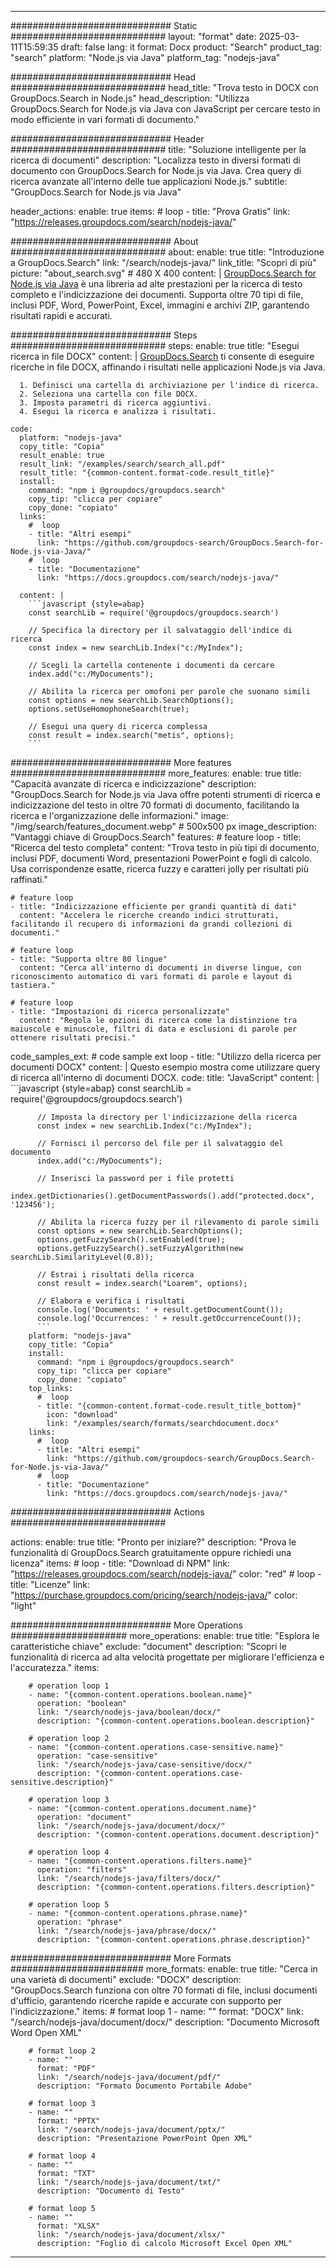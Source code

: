 
---
############################# Static ############################
layout: "format"
date:  2025-03-11T15:59:35
draft: false
lang: it
format: Docx
product: "Search"
product_tag: "search"
platform: "Node.js via Java"
platform_tag: "nodejs-java"

############################# Head ############################
head_title: "Trova testo in DOCX con GroupDocs.Search in Node.js"
head_description: "Utilizza GroupDocs.Search for Node.js via Java con JavaScript per cercare testo in modo efficiente in vari formati di documento."

############################# Header ############################
title: "Soluzione intelligente per la ricerca di documenti" 
description: "Localizza testo in diversi formati di documento con GroupDocs.Search for Node.js via Java. Crea query di ricerca avanzate all'interno delle tue applicazioni Node.js."
subtitle: "GroupDocs.Search for Node.js via Java" 

header_actions:
  enable: true
  items:
    #  loop
    - title: "Prova Gratis"
      link: "https://releases.groupdocs.com/search/nodejs-java/"
      
############################# About ############################
about:
    enable: true
    title: "Introduzione a GroupDocs.Search"
    link: "/search/nodejs-java/"
    link_title: "Scopri di più"
    picture: "about_search.svg" # 480 X 400
    content: |
       [GroupDocs.Search for Node.js via Java](/search/nodejs-java/) è una libreria ad alte prestazioni per la ricerca di testo completo e l'indicizzazione dei documenti. Supporta oltre 70 tipi di file, inclusi PDF, Word, PowerPoint, Excel, immagini e archivi ZIP, garantendo risultati rapidi e accurati.

############################# Steps ############################
steps:
    enable: true
    title: "Esegui ricerca in file DOCX"
    content: |
      [GroupDocs.Search](/search/nodejs-java/) ti consente di eseguire ricerche in file DOCX, affinando i risultati nelle applicazioni Node.js via Java.
      
      1. Definisci una cartella di archiviazione per l'indice di ricerca.
      2. Seleziona una cartella con file DOCX.
      3. Imposta parametri di ricerca aggiuntivi.
      4. Esegui la ricerca e analizza i risultati.
   
    code:
      platform: "nodejs-java"
      copy_title: "Copia"
      result_enable: true
      result_link: "/examples/search/search_all.pdf"
      result_title: "{common-content.format-code.result_title}"
      install:
        command: "npm i @groupdocs/groupdocs.search"
        copy_tip: "clicca per copiare"
        copy_done: "copiato"
      links:
        #  loop
        - title: "Altri esempi"
          link: "https://github.com/groupdocs-search/GroupDocs.Search-for-Node.js-via-Java/"
        #  loop
        - title: "Documentazione"
          link: "https://docs.groupdocs.com/search/nodejs-java/"
          
      content: |
        ```javascript {style=abap}
        const searchLib = require('@groupdocs/groupdocs.search')

        // Specifica la directory per il salvataggio dell'indice di ricerca
        const index = new searchLib.Index("c:/MyIndex");

        // Scegli la cartella contenente i documenti da cercare
        index.add("c:/MyDocuments");

        // Abilita la ricerca per omofoni per parole che suonano simili
        const options = new searchLib.SearchOptions();
        options.setUseHomophoneSearch(true);

        // Esegui una query di ricerca complessa
        const result = index.search("metis", options);
        ```            

############################# More features ############################
more_features:
  enable: true
  title: "Capacità avanzate di ricerca e indicizzazione"
  description: "GroupDocs.Search for Node.js via Java offre potenti strumenti di ricerca e indicizzazione del testo in oltre 70 formati di documento, facilitando la ricerca e l'organizzazione delle informazioni."
  image: "/img/search/features_document.webp" # 500x500 px
  image_description: "Vantaggi chiave di GroupDocs.Search"
  features:
    # feature loop
    - title: "Ricerca del testo completa"
      content: "Trova testo in più tipi di documento, inclusi PDF, documenti Word, presentazioni PowerPoint e fogli di calcolo. Usa corrispondenze esatte, ricerca fuzzy e caratteri jolly per risultati più raffinati."

    # feature loop
    - title: "Indicizzazione efficiente per grandi quantità di dati"
      content: "Accelera le ricerche creando indici strutturati, facilitando il recupero di informazioni da grandi collezioni di documenti."

    # feature loop
    - title: "Supporta oltre 80 lingue"
      content: "Cerca all'interno di documenti in diverse lingue, con riconoscimento automatico di vari formati di parole e layout di tastiera."

    # feature loop
    - title: "Impostazioni di ricerca personalizzate"
      content: "Regola le opzioni di ricerca come la distinzione tra maiuscole e minuscole, filtri di data e esclusioni di parole per ottenere risultati precisi."
      
  code_samples_ext:
    # code sample ext loop
    - title: "Utilizzo della ricerca per documenti DOCX"
      content: |
        Questo esempio mostra come utilizzare query di ricerca all'interno di documenti DOCX.
      code:
        title: "JavaScript"
        content: |
          ```javascript {style=abap}
          const searchLib = require('@groupdocs/groupdocs.search')
          
          // Imposta la directory per l'indicizzazione della ricerca
          const index = new searchLib.Index("c:/MyIndex");
              
          // Fornisci il percorso del file per il salvataggio del documento
          index.add("c:/MyDocuments");

          // Inserisci la password per i file protetti
          index.getDictionaries().getDocumentPasswords().add("protected.docx", '123456');

          // Abilita la ricerca fuzzy per il rilevamento di parole simili
          const options = new searchLib.SearchOptions();
          options.getFuzzySearch().setEnabled(true);
          options.getFuzzySearch().setFuzzyAlgorithm(new searchLib.SimilarityLevel(0.8));

          // Estrai i risultati della ricerca
          const result = index.search("Loarem", options);
          
          // Elabora e verifica i risultati
          console.log('Documents: ' + result.getDocumentCount());
          console.log('Occurrences: ' + result.getOccurrenceCount());
          ```
        platform: "nodejs-java"
        copy_title: "Copia"
        install:
          command: "npm i @groupdocs/groupdocs.search"
          copy_tip: "clicca per copiare"
          copy_done: "copiato"
        top_links:
          #  loop
          - title: "{common-content.format-code.result_title_bottom}"
            icon: "download"
            link: "/examples/search/formats/searchdocument.docx"
        links:
          #  loop
          - title: "Altri esempi"
            link: "https://github.com/groupdocs-search/GroupDocs.Search-for-Node.js-via-Java/"
          #  loop
          - title: "Documentazione"
            link: "https://docs.groupdocs.com/search/nodejs-java/"
            

            


############################# Actions ############################

actions:
  enable: true
  title: "Pronto per iniziare?"
  description: "Prova le funzionalità di GroupDocs.Search gratuitamente oppure richiedi una licenza"
  items:
    #  loop
    - title: "Download di NPM"
      link: "https://releases.groupdocs.com/search/nodejs-java/"
      color: "red"
        #  loop
    - title: "Licenze"
      link: "https://purchase.groupdocs.com/pricing/search/nodejs-java/"
      color: "light"


############################# More Operations #####################
more_operations:
    enable: true
    title: "Esplora le caratteristiche chiave"
    exclude: "document"
    description: "Scopri le funzionalità di ricerca ad alta velocità progettate per migliorare l'efficienza e l'accuratezza."
    items: 
          
        # operation loop 1
        - name: "{common-content.operations.boolean.name}"
          operation: "boolean"
          link: "/search/nodejs-java/boolean/docx/"
          description: "{common-content.operations.boolean.description}"

        # operation loop 2
        - name: "{common-content.operations.case-sensitive.name}"
          operation: "case-sensitive"
          link: "/search/nodejs-java/case-sensitive/docx/"
          description: "{common-content.operations.case-sensitive.description}"

        # operation loop 3
        - name: "{common-content.operations.document.name}"
          operation: "document"
          link: "/search/nodejs-java/document/docx/"
          description: "{common-content.operations.document.description}"

        # operation loop 4
        - name: "{common-content.operations.filters.name}"
          operation: "filters"
          link: "/search/nodejs-java/filters/docx/"
          description: "{common-content.operations.filters.description}"

        # operation loop 5
        - name: "{common-content.operations.phrase.name}"
          operation: "phrase"
          link: "/search/nodejs-java/phrase/docx/"
          description: "{common-content.operations.phrase.description}"
          
        
          
############################# More Formats ########################
more_formats:
    enable: true
    title: "Cerca in una varietà di documenti"
    exclude: "DOCX"
    description: "GroupDocs.Search funziona con oltre 70 formati di file, inclusi documenti d'ufficio, garantendo ricerche rapide e accurate con supporto per l'indicizzazione."
    items: 
        # format loop 1
        - name: ""
          format: "DOCX"
          link: "/search/nodejs-java/document/docx/"
          description: "Documento Microsoft Word Open XML"
          
        # format loop 2
        - name: ""
          format: "PDF"
          link: "/search/nodejs-java/document/pdf/"
          description: "Formato Documento Portabile Adobe"
          
        # format loop 3
        - name: ""
          format: "PPTX"
          link: "/search/nodejs-java/document/pptx/"
          description: "Presentazione PowerPoint Open XML"

        # format loop 4
        - name: ""
          format: "TXT"
          link: "/search/nodejs-java/document/txt/"
          description: "Documento di Testo"
          
        # format loop 5
        - name: ""
          format: "XLSX"
          link: "/search/nodejs-java/document/xlsx/"
          description: "Foglio di calcolo Microsoft Excel Open XML"
  

---